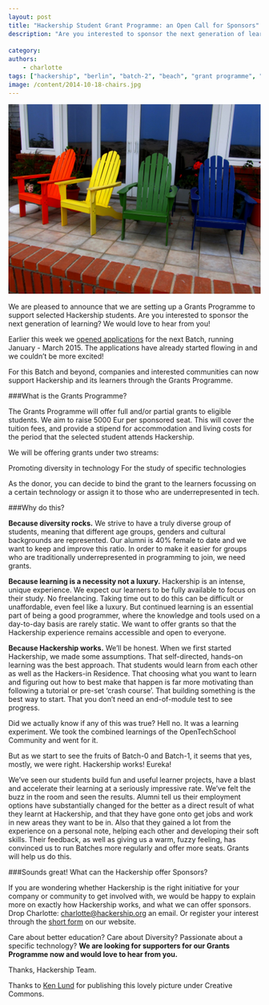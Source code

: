 ```yaml
---
layout: post
title: "Hackership Student Grant Programme: an Open Call for Sponsors"
description: "Are you interested to sponsor the next generation of learning? We would love to hear from you! [Contact us here](http://www.hackership.org/get-involved/), or continue reading..."

category:
authors:
    - charlotte
tags: ["hackership", "berlin", "batch-2", "beach", "grant programme", "sponsor", "hackership on tour"]
image: /content/2014-10-18-chairs.jpg
---
```


![Hackership Grant Programme: Call for Sponsors](/content/2014-10-18-chairs.jpg)

We are pleased to announce that we are setting up a Grants Programme to support selected Hackership students.  Are you interested to sponsor the next generation of learning? We would love to hear from you!   

Earlier this week we [opened applications](http://www.hackership.org/apply/) for the next Batch, running January - March 2015. The applications have already started flowing in and we couldn’t be more excited!

For this Batch and beyond, companies and interested communities can now support Hackership and its learners through the Grants Programme.


###What is the Grants Programme?

The Grants Programme will offer full and/or partial grants to eligible students. We aim to raise 5000 Eur per sponsored seat. This will cover the tuition fees, and provide a stipend for accommodation and living costs for the period that the selected student attends Hackership.

We will be offering grants under two streams:

 Promoting diversity in technology
 For the study of specific technologies

As the donor, you can decide to bind the grant to the learners focussing on a certain technology or assign it to those who are underrepresented in tech.


###Why do this?

**Because diversity rocks.** We strive to have a truly diverse group of students, meaning that different age groups, genders and cultural backgrounds are represented. Our alumni is 40% female to date and we want to keep and improve this ratio. In order to make it easier for groups who are traditionally underrepresented in programming to join, we need grants.

**Because learning is a necessity not a luxury.** Hackership is an intense, unique experience. We expect our learners to be fully available to focus on their study. No freelancing. Taking time out to do this can be difficult or unaffordable, even feel like a luxury. But continued learning is an essential part of being a good programmer, where the knowledge and tools used on a day-to-day basis are rarely static. We want to offer grants so that the Hackership experience remains accessible and open to everyone.

**Because Hackership works.** We’ll be honest. When we first started Hackership, we made some assumptions. That self-directed, hands-on learning was the best approach. That students would learn from each other as well as the Hackers-in Residence. That choosing what you want to learn and figuring out how to best make that happen is far more motivating than following a tutorial or pre-set ‘crash course’.  That building something is the best way to start. That you don’t need an end-of-module test to see progress.

Did we actually know if any of this was true? Hell no. It was a learning experiment. We took the combined learnings of the OpenTechSchool Community and went for it.

But as we start to see the fruits of Batch-0 and Batch-1, it seems that yes, mostly, we were right. Hackership works! Eureka!

We’ve seen our students build fun and useful learner projects, have a blast and accelerate their learning at a seriously impressive rate. We’ve felt the buzz in the room and seen the results. Alumni tell us their employment options have substantially changed for the better as a direct result of what they learnt at Hackership, and that they have gone onto get jobs and work in new areas they want to be in. Also that they gained a lot from the experience on a personal note, helping each other and developing their soft skills. 
Their feedback, as well as giving us a warm, fuzzy feeling, has convinced us to run Batches more regularly and offer more seats. Grants will help us do this.


###Sounds great! What can the Hackership offer Sponsors?

If you are wondering whether Hackership is the right initiative for your company or community to get involved with, we would be happy to explain more on exactly how Hackership works, and what we can offer sponsors. Drop Charlotte: <charlotte@hackership.org> an email. Or register your interest through the [short form](https://docs.google.com/forms/d/1wK0vHaMHlUSeXhVQLTmHxVmvLjxOoBvxSHqGc9lJVbw/viewform) on our website.

Care about better education? Care about Diversity? Passionate about a specific technology? **We are looking for supporters for our Grants Programme now and would love to hear from you.** 

Thanks,
Hackership Team. 




Thanks to [Ken Lund](https://www.flickr.com/photos/kenlund/6059590182/) for publishing this lovely picture under Creative Commons.





